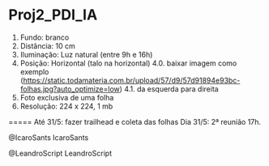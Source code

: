 # Proj2_PDI_IA

1. Fundo: branco
2. Distância: 10 cm
3. Iluminação: Luz natural (entre 9h e 16h)
4. Posição: Horizontal (talo na horizontal)
4.0. baixar imagem como exemplo (https://static.todamateria.com.br/upload/57/d9/57d91894e93bc-folhas.jpg?auto_optimize=low)
4.1. da esquerda para direita
5. Foto exclusiva de uma folha
6. Resolução: 224 x 224, 1 mb

=====
Até 31/5: fazer trailhead e coleta das folhas
Dia 31/5: 2ª reunião 17h.



@IcaroSants
IcaroSants


@LeandroScript
LeandroScript
